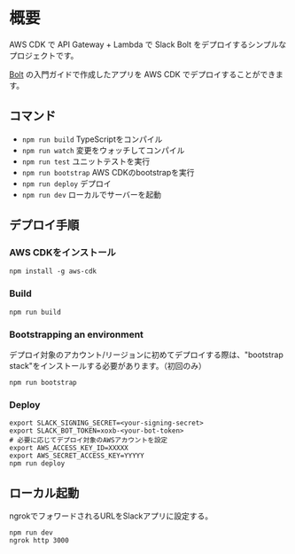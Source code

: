 # 概要

AWS CDK で API Gateway + Lambda で Slack Bolt をデプロイするシンプルなプロジェクトです。

[Bolt](https://slack.dev/bolt-js/ja-jp/tutorial/getting-started) の入門ガイドで作成したアプリを AWS CDK でデプロイすることができます。

## コマンド

- `npm run build` TypeScriptをコンパイル
- `npm run watch` 変更をウォッチしてコンパイル
- `npm run test` ユニットテストを実行
- `npm run bootstrap` AWS CDKのbootstrapを実行
- `npm run deploy` デプロイ
- `npm run dev` ローカルでサーバーを起動

## デプロイ手順

### AWS CDKをインストール

```
npm install -g aws-cdk
```

### Build

```
npm run build
```

### Bootstrapping an environment

デプロイ対象のアカウント/リージョンに初めてデプロイする際は、"bootstrap stack"をインストールする必要があります。（初回のみ）
```
npm run bootstrap
```

### Deploy

```
export SLACK_SIGNING_SECRET=<your-signing-secret>
export SLACK_BOT_TOKEN=xoxb-<your-bot-token>
# 必要に応じてデプロイ対象のAWSアカウントを設定
export AWS_ACCESS_KEY_ID=XXXXX
export AWS_SECRET_ACCESS_KEY=YYYYY
npm run deploy
```

## ローカル起動

ngrokでフォワードされるURLをSlackアプリに設定する。

```
npm run dev
ngrok http 3000
```
